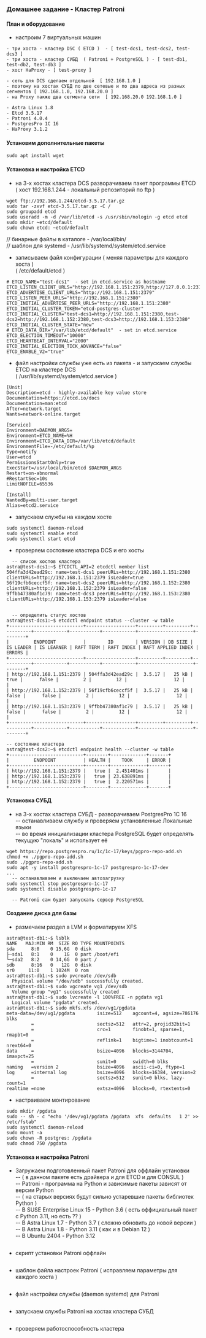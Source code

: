 ### Домашнее задание - Кластер Patroni

#### План и оборудование

- настроим 7 виртуальных машин
```
- три хоста - кластер DSC ( ETCD )  - [ test-dcs1, test-dcs2, test-dcs3 ]
- три хоста - кластер СУБД  ( Patroni + PostgreSQL ) - [ test-db1, test-db2, test-db3 ]
- хост HaProxy - [ test-proxy ]

- сеть для DCS сделаем отдельной  [ 192.168.1.0 ]
- поэтому на хостах СУБД по две сетевые и по два адреса из разных сегментов [ 192.168.1.0, 192.168.20.0 ]
- на Proxy также два сегмента сети  [ 192.168.20.0 192.168.1.0 ]

- Astra Linux 1.8
- Etcd 3.5.17
- Patroni 4.0.4
- PostgresPro 1C 16
- HaProxy 3.1.2
```

#### Установим дополнительные пакеты

```
sudo apt install wget
```


#### Установка и настройка ETCD

- на 3-х хостах кластера DCS разворачиваем пакет программы ETCD<br>
( хост 192.168.1.244 - локальный репозиторий по ftp )
```
wget ftp://192.168.1.244/etcd-3.5.17.tar.gz
sudo tar -zxvf etcd-3.5.17.tar.gz -C /
sudo groupadd etcd
sudo useradd -m -d /var/lib/etcd -s /usr/sbin/nologin -g etcd etcd 
sudo mkdir ~etcd/default
sudo chown etcd: ~etcd/default
```
// бинарные файлы в каталоге - /var/local/bin/<br>
// шаблон для systemd  -  /usr/lib/systemd/system/etcd.service

- записываем файл конфигурации ( меняя параметры для каждого хоста )<br>
( /etc/default/etcd )
```
# ETCD_NAME="test-dcs1"  - set in etcd.service as hostname
ETCD_LISTEN_CLIENT_URLS="http://192.168.1.151:2379,http://127.0.0.1:2379"
ETCD_ADVERTISE_CLIENT_URLS="http://192.168.1.151:2379"
ETCD_LISTEN_PEER_URLS="http://192.168.1.151:2380"
ETCD_INITIAL_ADVERTISE_PEER_URLS="http://192.168.1.151:2380"
ETCD_INITIAL_CLUSTER_TOKEN="etcd-postgres-cluster"
ETCD_INITIAL_CLUSTER="test-dcs1=http://192.168.1.151:2380,test-dcs2=http://192.168.1.152:2380,test-dcs3=http://192.168.1.153:2380"
ETCD_INITIAL_CLUSTER_STATE="new"
# ETCD_DATA_DIR="/var/lib/etcd/default"  - set in etcd.service 
ETCD_ELECTION_TIMEOUT="10000"
ETCD_HEARTBEAT_INTERVAL="2000"
ETCD_INITIAL_ELECTION_TICK_ADVANCE="false"
ETCD_ENABLE_V2="true"
```

- файл настройки службы уже есть из пакета - и запускаем службы ETCD на кластере DCS<br>
( /usr/lib/systemd/system/etcd.service ) 
```
[Unit]
Description=etcd - highly-available key value store
Documentation=https://etcd.io/docs
Documentation=man:etcd
After=network.target
Wants=network-online.target

[Service]
Environment=DAEMON_ARGS=
Environment=ETCD_NAME=%H
Environment=ETCD_DATA_DIR=/var/lib/etcd/default
EnvironmentFile=-/etc/default/%p
Type=notify
User=etcd
PermissionsStartOnly=true
ExecStart=/usr/local/bin/etcd $DAEMON_ARGS
Restart=on-abnormal
#RestartSec=10s
LimitNOFILE=65536

[Install]
WantedBy=multi-user.target
Alias=etcd2.service
```

- запускаем службы на каждом хосте
```
sudo systemctl daemon-reload
sudo systemctl enable etcd
sudo systemctl start etcd
```

- проверяем состояние кластера DCS и его хосты
```
  -- список хостов кластера
astra@test-dcs1:~$ ETCDCTL_API=2 etcdctl member list
504ffa3d42ead29c: name=test-dcs1 peerURLs=http://192.168.1.151:2380 clientURLs=http://192.168.1.151:2379 isLeader=true
56f19cfb6ceccf5f: name=test-dcs2 peerURLs=http://192.168.1.152:2380 clientURLs=http://192.168.1.152:2379 isLeader=false
9ffbb47380af1c79: name=test-dcs3 peerURLs=http://192.168.1.153:2380 clientURLs=http://192.168.1.153:2379 isLeader=false


  -- определить статус хостов
astra@test-dcs1:~$ etcdctl endpoint status --cluster -w table
+---------------------------+------------------+---------+---------+-----------+------------+-----------+------------+--------------------+--------+
|         ENDPOINT          |        ID        | VERSION | DB SIZE | IS LEADER | IS LEARNER | RAFT TERM | RAFT INDEX | RAFT APPLIED INDEX | ERRORS |
+---------------------------+------------------+---------+---------+-----------+------------+-----------+------------+--------------------+--------+
| http://192.168.1.151:2379 | 504ffa3d42ead29c |  3.5.17 |   25 kB |      true |      false |         2 |         12 |                 12 |        |
| http://192.168.1.152:2379 | 56f19cfb6ceccf5f |  3.5.17 |   25 kB |     false |      false |         2 |         12 |                 12 |        |
| http://192.168.1.153:2379 | 9ffbb47380af1c79 |  3.5.17 |   25 kB |     false |      false |         2 |         12 |                 12 |        |
+---------------------------+------------------+---------+---------+-----------+------------+-----------+------------+--------------------+--------+

-- состояние кластера
astra@test-dcs2:~$ etcdctl endpoint health --cluster -w table
+---------------------------+--------+-------------+-------+
|         ENDPOINT          | HEALTH |    TOOK     | ERROR |
+---------------------------+--------+-------------+-------+
| http://192.168.1.151:2379 |   true |  2.451401ms |       |
| http://192.168.1.153:2379 |   true | 23.638891ms |       |
| http://192.168.1.152:2379 |   true |  2.220571ms |       |
+---------------------------+--------+-------------+-------+
```

#### Установка СУБД

- на 3-х хостах кластера СУБД - разворачиваем PostgresPro 1C 16<br>
-- останавливаем службу и проверяем установленные Локальные языки<br>
-- во время инициализации кластера PostgreSQL будет определять текущую "локаль" и использует её<br>
```
wget https://repo.postgrespro.ru/1c/1c-17/keys/pgpro-repo-add.sh
chmod +x ./pgpro-repo-add.sh
sudo ./pgpro-repo-add.sh 
sudo apt -y install postgrespro-1c-17 postgrespro-1c-17-dev
...
  -- останавливаем и выключаем автозагрузку
sudo systemctl stop postgrespro-1c-17
sudo systemctl disable postgrespro-1c-17

  -- Patroni сам будет запускать сервер PostgreSQL
```

#### Создание диска для базы

- размечаем раздел а LVM и форматируем XFS
```
astra@test-db1:~$ lsblk
NAME   MAJ:MIN RM  SIZE RO TYPE MOUNTPOINTS
sda      8:0    0 15,6G  0 disk
├─sda1   8:1    0    1G  0 part /boot/efi
└─sda2   8:2    0 14,6G  0 part /
sdb      8:16   0   12G  0 disk
sr0     11:0    1 1024M  0 rom
astra@test-db1:~$ sudo pvcreate /dev/sdb
  Physical volume "/dev/sdb" successfully created.
astra@test-db1:~$ sudo vgcreate vg1 /dev/sdb
  Volume group "vg1" successfully created
astra@test-db1:~$ sudo lvcreate -l 100%FREE -n pgdata vg1
  Logical volume "pgdata" created.
astra@test-db1:~$ sudo mkfs.xfs /dev/vg1/pgdata
meta-data=/dev/vg1/pgdata        isize=512    agcount=4, agsize=786176 blks
         =                       sectsz=512   attr=2, projid32bit=1
         =                       crc=1        finobt=1, sparse=1, rmapbt=0
         =                       reflink=1    bigtime=1 inobtcount=1 nrext64=0
data     =                       bsize=4096   blocks=3144704, imaxpct=25
         =                       sunit=0      swidth=0 blks
naming   =version 2              bsize=4096   ascii-ci=0, ftype=1
log      =internal log           bsize=4096   blocks=16384, version=2
         =                       sectsz=512   sunit=0 blks, lazy-count=1
realtime =none                   extsz=4096   blocks=0, rtextents=0
```

- настраиваем монтирование
```
sudo mkdir /pgdata
sudo -- sh - c "echo '/dev/vg1/pgdata /pgdata  xfs  defaults   1 2' >> /etc/fstab"
sudo systemctl daemon-reload
sudo mount -a
sudo chown -R postgres: /pgdata
sudo chmod 750 /pgdata
```

#### Установка и настройка Patroni

- Загружаем подготовленный пакет Patroni для оффлайн установки<br>
-- ( в данном пакете есть драйвера и для ETCD и для CONSUL )<br>
-- Patroni - программа на Python и зависимые пакеты зависят от версии Python<br>
-- ( на старых версиях будут сильно устаревшие пакеты библиотек Python )<br>
-- В  SUSE Enterprise Linux 15 - Python 3.6 ( есть оффициальный пакет с Python 3.11, но есть ?? )<br>
-- В  Astra Linux 1.7 - Python 3.7  ( сложно обновить до новой версии )<br>
-- В  Astra Linux 1.8 - Python 3.11   ( как и в Debian 12 )<br>
-- В  Ubuntu 2404 - Рython 3.12<br>
```
```

- скрипт установки Patroni оффлайн
```
```

- шаблон файла настроек Patroni ( исправляем параметры для каждого хоста )
```
```

- файл настройки службы (daemon systemd) для Patroni 
```
```

- запускаем службы Patroni на хостах кластера СУБД
```
```

- проверяем работоспособность кластера
```
```




